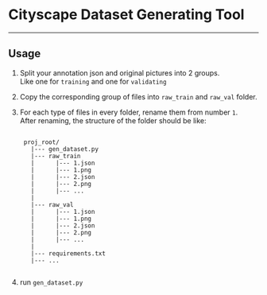 # Cityscape Dataset Generating Tool

----

## Usage

1. Split your annotation json and original pictures into 2 groups.  
    Like one for `training` and one for `validating`


2. Copy the corresponding group of files into `raw_train` and `raw_val` folder.  
    

3. For each type of files in every folder, rename them from number `1`.  
    After renaming, the structure of the folder should be like:  
    
   ```plaintext
   
    proj_root/
      |--- gen_dataset.py
      |--- raw_train
      |      |--- 1.json
      |      |--- 1.png
      |      |--- 2.json
      |      |--- 2.png
      |      |--- ...
      |
      |--- raw_val
      |      |--- 1.json
      |      |--- 1.png
      |      |--- 2.json
      |      |--- 2.png
      |      |--- ...
      |
      |--- requirements.txt
      |--- ...
      
    ```

4. run `gen_dataset.py`

